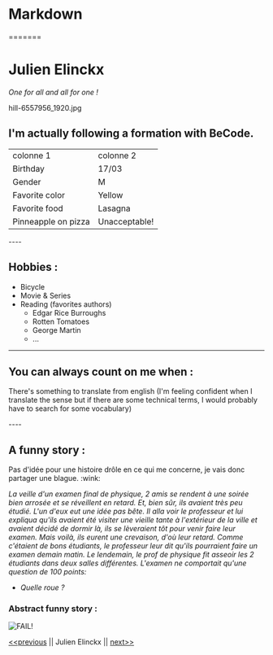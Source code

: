 <head><h1> Markdown </h1></head>
=======
<h1> Julien Elinckx </h1>

<body><i> One for all and all for one ! </i>

<img>hill-6557956_1920.jpg</img>

<h2> I'm actually following a formation with BeCode. </h2>

<table>
<tr>
    <td>colonne 1</td>
    <td>colonne 2</td>
</tr>
<tr>
    <td>Birthday</td>
    <td>17/03</td>
</tr>
<tr>
    <td>Gender</td>
    <td>M</td>
</tr>
<tr>
    <td>Favorite color</td>
    <td>Yellow</td>
</tr>
<tr>
    <td>Favorite food</td>
    <td>Lasagna</td>
</tr>
<tr>
    <td>Pinneapple on pizza</td>
    <td>Unacceptable!</td>
</tr>
</table>
----

<h2> Hobbies : </h2>
<ul>
<li>Bicycle</li>
<li>Movie & Series</li>
<li>Reading (favorites authors)
    <ul>
    <li>Edgar Rice Burroughs</li>
    <li>Rotten Tomatoes</li> 
    <li>George Martin</li>
    <li>...</li>
    </ul></li>
</ul>

----

<h2> You can always count on me when : </h2>
<p>
There's something to translate from english (I'm feeling confident when I translate the sense but if there are some technical terms, I would probably have to search for some vocabulary)
</p>
----

<h2> A funny story : </h2>

<p>Pas d'idée pour une histoire drôle en ce qui me concerne, je vais donc partager une blague. :wink:

<i>La veille d'un examen final de physique, 2 amis se rendent à une soirée bien arrosée et se réveillent en retard.
Et, bien sûr, ils avaient très peu étudié. L'un d'eux eut une idée pas bête.
Il alla voir le professeur et lui expliqua qu'ils avaient été visiter une vieille tante à l'extérieur de la ville et avaient décidé de dormir là, ils se lèveraient tôt pour venir faire leur examen.
Mais voilà, ils eurent une crevaison, d'où leur retard. Comme c'étaient de bons étudiants, le professeur leur dit qu'ils pourraient faire un examen demain matin.
Le lendemain, le prof de physique fit asseoir les 2 étudiants dans deux salles différentes. L'examen ne comportait qu'une question de 100 points:
- Quelle roue ? </i></p></body>

<h3> Abstract funny story : </h3>

![FAIL!](https://c.tenor.com/bnB5uH0qF8gAAAAM/loose-tire-rolling.gif)


[<<previous](https://github.com/VincentDevi/challenge-markdown/blob/main/README.md) || Julien Elinckx || [next>>](https://github.com/FriquetLuca/challenge-markdown/blob/master/README.md)